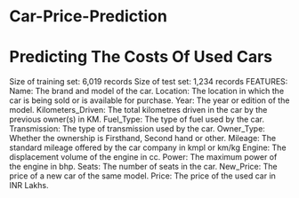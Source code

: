 # Car-Price-Prediction

# Predicting The Costs Of Used Cars

Size of training set: 6,019 records
Size of test set: 1,234 records
FEATURES:
Name: The brand and model of the car.
Location: The location in which the car is being sold or is available for purchase.
Year: The year or edition of the model.
Kilometers_Driven: The total kilometres driven in the car by the previous owner(s) in KM.
Fuel_Type: The type of fuel used by the car.
Transmission: The type of transmission used by the car.
Owner_Type: Whether the ownership is Firsthand, Second hand or other.
Mileage: The standard mileage offered by the car company in kmpl or km/kg
Engine: The displacement volume of the engine in cc.
Power: The maximum power of the engine in bhp.
Seats: The number of seats in the car.
New_Price: The price of a new car of the same model.
Price: The price of the used car in INR Lakhs.
